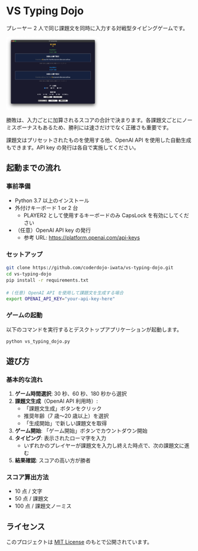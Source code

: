 # VS Typing Dojo

プレーヤー 2 人で同じ課題文を同時に入力する対戦型タイピングゲームです。

<img src="game_screen.png" alt="game_screen" width="50%" />

勝敗は、入力ごとに加算されるスコアの合計で決まります。各課題文ごとにノーミスボーナスもあるため、勝利には速さだけでなく正確さも重要です。

課題文はプリセットされたものを使用する他、OpenAI API を使用した自動生成もできます。API key の発行は各自で実施してください。

## 起動までの流れ

### 事前準備

- Python 3.7 以上のインストール
- 外付けキーボード 1 or 2 台
  - PLAYER2 として使用するキーボードのみ CapsLock を有効にしてください
- （任意）OpenAI API key の発行
  - 参考 URL: https://platform.openai.com/api-keys

### セットアップ

```bash
git clone https://github.com/coderdojo-iwata/vs-typing-dojo.git
cd vs-typing-dojo
pip install -r requirements.txt

# (任意) OpenAI API を使用して課題文を生成する場合
export OPENAI_API_KEY="your-api-key-here"
```

### ゲームの起動

以下のコマンドを実行するとデスクトップアプリケーションが起動します。

```bash
python vs_typing_dojo.py
```

## 遊び方

### 基本的な流れ

1. **ゲーム時間選択**: 30 秒、60 秒、180 秒から選択
2. **課題文生成**（OpenAI API 利用時）:
   - 「課題文生成」ボタンをクリック
   - 推奨年齢（7 歳〜20 歳以上）を選択
   - 「生成開始」で新しい課題文を取得
3. **ゲーム開始**: 「ゲーム開始」ボタンでカウントダウン開始
4. **タイピング**: 表示されたローマ字を入力
   - いずれかのプレイヤーが課題文を入力し終えた時点で、次の課題文に進む
5. **結果確認**: スコアの高い方が勝者

### スコア算出方法

- 10 点 / 文字
- 50 点 / 課題文
- 100 点 / 課題文ノーミス

## ライセンス

このプロジェクトは [MIT License](LICENSE) のもとで公開されています。
